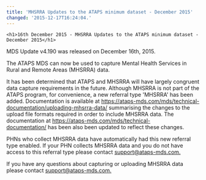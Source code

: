 ```yaml
---
title: 'MHSRRA Updates to the ATAPS minimum dataset - December 2015'
changed: '2015-12-17T16:24:04.'
---
```


    <h1>16th December 2015 - MHSRRA Updates to the ATAPS minimum dataset - December 2015</h1>
<p>MDS Update v4.190 was released on December 16th, 2015.</p>
<p>The ATAPS MDS can now be used to capture Mental Health Services in Rural and Remote Areas (MHSRRA) data.</p>
<p>It has been determined that ATAPS and MHSRRA will have largely congruent data capture requirements in the future. Although MHSRRA is not part of the ATAPS program, for convenience, a new referral type 'MHSRRA' has been added. Documentation is available at <a href="../../technical-documentation/uploading-mhsrra-data/index.html" target="_top">https://ataps-mds.com/mds/technical-documentation/uploading-mhsrra-data/</a> summarising the changes to the upload file formats required in order to include MHSRRA data. The documentation at <a href="../../technical-documentation/index.html" target="_top">https://ataps-mds.com/mds/technical-documentation/</a> has been also been updated to reflect these changes.</p>
<p>PHNs who collect MHSRRA data have automatically had this new referral type enabled. If your PHN collects MHSRRA data and you do not have access to this referral type please contact <a href="mailto:support@ataps-mds.com.">support@ataps-mds.com.</a></p>
<p>If you have any questions about capturing or uploading MHSRRA data please contact <a href="mailto:support@ataps-mds.com.">support@ataps-mds.com.</a></p>
